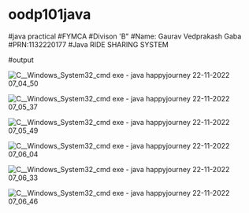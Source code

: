 # oodp101java

#java practical
#FYMCA 
#Divison 'B"
#Name: Gaurav Vedprakash Gaba
#PRN:1132220177
#Java RIDE SHARING SYSTEM

#output

![C__Windows_System32_cmd exe - java  happyjourney 22-11-2022 07_04_50](https://user-images.githubusercontent.com/114716295/203215433-afa3f947-aadd-4be5-93c7-252774ce1b3d.png)




        
            
       
![C__Windows_System32_cmd exe - java  happyjourney 22-11-2022 07_05_37](https://user-images.githubusercontent.com/114716295/203215685-f78db847-f360-4514-9c85-364bbf6825a9.png)


    


        
            

![C__Windows_System32_cmd exe - java  happyjourney 22-11-2022 07_05_49](https://user-images.githubusercontent.com/114716295/203215849-8109a26e-e3a1-4e22-a303-2ca5180dee46.png)

            
            
            
            
            
            
           
![C__Windows_System32_cmd exe - java  happyjourney 22-11-2022 07_06_04](https://user-images.githubusercontent.com/114716295/203215881-208271f8-984e-4102-a0de-4153f0f7978d.png)

            
            
            
            
            
            
       



            
            
            

        
![C__Windows_System32_cmd exe - java  happyjourney 22-11-2022 07_06_33](https://user-images.githubusercontent.com/114716295/203215521-ea709665-d92f-4128-9c93-8910038a20dc.png)






![C__Windows_System32_cmd exe - java  happyjourney 22-11-2022 07_06_46](https://user-images.githubusercontent.com/114716295/203215540-553e0c86-30c0-4d92-a03e-1c6cb2d88593.png)



    
